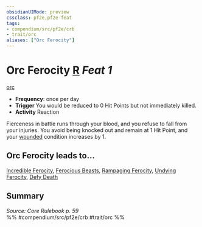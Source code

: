 ```yaml
---
obsidianUIMode: preview
cssclass: pf2e,pf2e-feat
tags:
- compendium/src/pf2e/crb
- trait/orc
aliases: ["Orc Ferocity"]
---
```

# Orc Ferocity  [R](rules/core-rulebook/chapter-9-playing-the-game.md#Actions "Reaction") *Feat 1*  
[orc](rules/traits/orc.md)  

- **Frequency**: once per day
- **Trigger** You would be reduced to 0 Hit Points but not immediately killed.
- **Activity** Reaction

Fierceness in battle runs through your blood, and you refuse to fall from your injuries. You avoid being knocked out and remain at 1 Hit Point, and your [wounded](rules/conditions.md#Wounded) condition increases by 1.

## Orc Ferocity leads to...

[Incredible Ferocity](compendium/feats/incredible-ferocity.md), [Ferocious Beasts](compendium/feats/ferocious-beasts-apg.md), [Rampaging Ferocity](compendium/feats/rampaging-ferocity-apg.md), [Undying Ferocity](compendium/feats/undying-ferocity-apg.md), [Defy Death](compendium/feats/defy-death-loag.md)

## Summary

*Source: Core Rulebook p. 59*  
%% #compendium/src/pf2e/crb #trait/orc %%